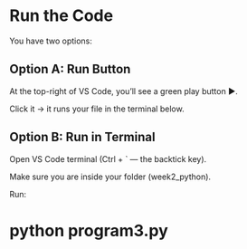 # Run the Code

You have two options:

## Option A: Run Button

At the top-right of VS Code, you’ll see a green play button ▶️.

Click it → it runs your file in the terminal below.

## Option B: Run in Terminal

Open VS Code terminal (Ctrl + ` — the backtick key).

Make sure you are inside your folder (week2_python).

Run:

# python program3.py
